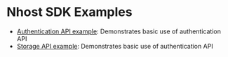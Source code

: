 # Nhost SDK Examples

* [Authentication API example](https://github.com/nhost/nhost-dart-sdk/example/lib/auth_example.dart): Demonstrates basic use of authentication API
* [Storage API example](https://github.com/nhost/nhost-dart-sdk/example/lib/storage_example.dart): Demonstrates basic use of authentication API
